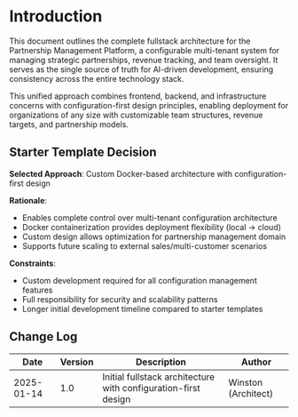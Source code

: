 # Introduction

This document outlines the complete fullstack architecture for the Partnership Management Platform, a configurable multi-tenant system for managing strategic partnerships, revenue tracking, and team oversight. It serves as the single source of truth for AI-driven development, ensuring consistency across the entire technology stack.

This unified approach combines frontend, backend, and infrastructure concerns with configuration-first design principles, enabling deployment for organizations of any size with customizable team structures, revenue targets, and partnership models.

## Starter Template Decision

**Selected Approach**: Custom Docker-based architecture with configuration-first design

**Rationale**:
- Enables complete control over multi-tenant configuration architecture
- Docker containerization provides deployment flexibility (local → cloud)
- Custom design allows optimization for partnership management domain
- Supports future scaling to external sales/multi-customer scenarios

**Constraints**:
- Custom development required for all configuration management features
- Full responsibility for security and scalability patterns
- Longer initial development timeline compared to starter templates

## Change Log

| Date | Version | Description | Author |
|------|---------|-------------|---------|
| 2025-01-14 | 1.0 | Initial fullstack architecture with configuration-first design | Winston (Architect) |
